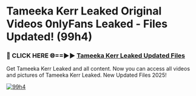 # Tameeka Kerr Leaked Original Videos 0nlyFans Leaked - Files Updated! (99h4)

<h3>🔴 CLICK HERE 🌐==►► <a href="https://tinyurl.com/3hn5wdd3" rel="nofollow">Tameeka Kerr Leaked Updated Files</a></h3>

Get Tameeka Kerr Leaked and all content. Now you can access all videos and pictures of Tameeka Kerr Leaked. New Updated Files 2025!

[![99h4](https://i.imgur.com/4HnBqBT.gif)](https://tinyurl.com/3hn5wdd3)
